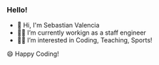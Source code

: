 ### Hello!

<!--
**sebasvalencia/sebasvalencia** is a ✨ _special_ ✨ repository because its `README.md` (this file) appears on your GitHub profile.

Here are some ideas to get you started:

- 🔭 I’m currently working on ...
- 🌱 I’m currently learning ...
- 👯 I’m looking to collaborate on ...
- 🤔 I’m looking for help with ...
- 💬 Ask me about ...
- 📫 How to reach me: ...
- 😄 Pronouns: ...
- ⚡ Fun fact: ...
-->

- 👋 Hi, I'm Sebastian Valencia
- 🧑‍💻 I’m currently workign as a staff engineer
- 🏊‍♂️ I’m interested in Coding, Teaching, Sports!

😄 Happy Coding!
  

